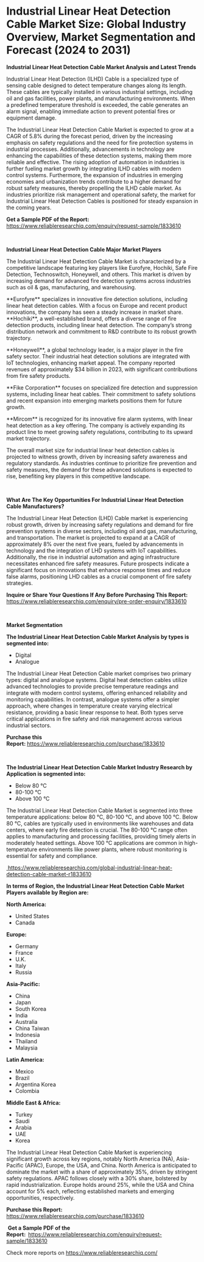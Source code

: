 <p><h1>Industrial Linear Heat Detection Cable Market Size: Global Industry Overview, Market Segmentation and Forecast (2024 to 2031)</h1></p><p><strong>Industrial Linear Heat Detection Cable Market Analysis and Latest Trends</strong></p>
<p><p>Industrial Linear Heat Detection (ILHD) Cable is a specialized type of sensing cable designed to detect temperature changes along its length. These cables are typically installed in various industrial settings, including oil and gas facilities, power plants, and manufacturing environments. When a predefined temperature threshold is exceeded, the cable generates an alarm signal, enabling immediate action to prevent potential fires or equipment damage.</p><p>The Industrial Linear Heat Detection Cable Market is expected to grow at a CAGR of 5.8% during the forecast period, driven by the increasing emphasis on safety regulations and the need for fire protection systems in industrial processes. Additionally, advancements in technology are enhancing the capabilities of these detection systems, making them more reliable and effective. The rising adoption of automation in industries is further fueling market growth by integrating ILHD cables with modern control systems. Furthermore, the expansion of industries in emerging economies and urbanization trends contribute to a higher demand for robust safety measures, thereby propelling the ILHD cable market. As industries prioritize risk management and operational safety, the market for Industrial Linear Heat Detection Cables is positioned for steady expansion in the coming years.</p></p>
<p><strong>Get a Sample PDF of the Report:&nbsp;</strong> <a href="https://www.reliableresearchiq.com/enquiry/request-sample/1833610?utm_campaign=1087&utm_medium=2&utm_source=Github&utm_content=ia&utm_term=01012025&utm_id=industrial-linear-heat-detection-cable">https://www.reliableresearchiq.com/enquiry/request-sample/1833610</a></p>
<p>&nbsp;</p>
<p><strong>Industrial Linear Heat Detection Cable Major Market Players</strong></p>
<p><p>The Industrial Linear Heat Detection Cable Market is characterized by a competitive landscape featuring key players like Eurofyre, Hochiki, Safe Fire Detection, Technoswitch, Honeywell, and others. This market is driven by increasing demand for advanced fire detection systems across industries such as oil & gas, manufacturing, and warehousing.</p><p>**Eurofyre** specializes in innovative fire detection solutions, including linear heat detection cables. With a focus on Europe and recent product innovations, the company has seen a steady increase in market share. **Hochiki**, a well-established brand, offers a diverse range of fire detection products, including linear heat detection. The company’s strong distribution network and commitment to R&D contribute to its robust growth trajectory.</p><p>**Honeywell**, a global technology leader, is a major player in the fire safety sector. Their industrial heat detection solutions are integrated with IoT technologies, enhancing market appeal. The company reported revenues of approximately $34 billion in 2023, with significant contributions from fire safety products. </p><p>**Fike Corporation** focuses on specialized fire detection and suppression systems, including linear heat cables. Their commitment to safety solutions and recent expansion into emerging markets positions them for future growth.</p><p>**Mircom** is recognized for its innovative fire alarm systems, with linear heat detection as a key offering. The company is actively expanding its product line to meet growing safety regulations, contributing to its upward market trajectory.</p><p>The overall market size for industrial linear heat detection cables is projected to witness growth, driven by increasing safety awareness and regulatory standards. As industries continue to prioritize fire prevention and safety measures, the demand for these advanced solutions is expected to rise, benefiting key players in this competitive landscape.</p></p>
<p>&nbsp;</p>
<p><strong>What Are The Key Opportunities For Industrial Linear Heat Detection Cable Manufacturers?</strong></p>
<p><p>The Industrial Linear Heat Detection (LHD) Cable market is experiencing robust growth, driven by increasing safety regulations and demand for fire prevention systems in diverse sectors, including oil and gas, manufacturing, and transportation. The market is projected to expand at a CAGR of approximately 8% over the next five years, fueled by advancements in technology and the integration of LHD systems with IoT capabilities. Additionally, the rise in industrial automation and aging infrastructure necessitates enhanced fire safety measures. Future prospects indicate a significant focus on innovations that enhance response times and reduce false alarms, positioning LHD cables as a crucial component of fire safety strategies.</p></p>
<p><strong>Inquire or Share Your Questions If Any Before Purchasing This Report:</strong> <a href="https://www.reliableresearchiq.com/enquiry/pre-order-enquiry/1833610?utm_campaign=1087&utm_medium=2&utm_source=Github&utm_content=ia&utm_term=01012025&utm_id=industrial-linear-heat-detection-cable">https://www.reliableresearchiq.com/enquiry/pre-order-enquiry/1833610</a></p>
<p>&nbsp;</p>
<p><strong>Market Segmentation</strong></p>
<p><strong>The Industrial Linear Heat Detection Cable Market Analysis by types is segmented into:</strong></p>
<p><ul><li>Digital</li><li>Analogue</li></ul></p>
<p><p>The Industrial Linear Heat Detection Cable market comprises two primary types: digital and analogue systems. Digital heat detection cables utilize advanced technologies to provide precise temperature readings and integrate with modern control systems, offering enhanced reliability and monitoring capabilities. In contrast, analogue systems offer a simpler approach, where changes in temperature create varying electrical resistance, providing a basic linear response to heat. Both types serve critical applications in fire safety and risk management across various industrial sectors.</p></p>
<p><strong>Purchase this Report:&nbsp;</strong><a href="https://www.reliableresearchiq.com/purchase/1833610?utm_campaign=1087&utm_medium=2&utm_source=Github&utm_content=ia&utm_term=01012025&utm_id=industrial-linear-heat-detection-cable">https://www.reliableresearchiq.com/purchase/1833610</a></p>
<p>&nbsp;</p>
<p><strong>The Industrial Linear Heat Detection Cable Market Industry Research by Application is segmented into:</strong></p>
<p><ul><li>Below 80 °C</li><li>80-100 °C</li><li>Above 100 °C</li></ul></p>
<p><p>The Industrial Linear Heat Detection Cable Market is segmented into three temperature applications: below 80 °C, 80-100 °C, and above 100 °C. Below 80 °C, cables are typically used in environments like warehouses and data centers, where early fire detection is crucial. The 80-100 °C range often applies to manufacturing and processing facilities, providing timely alerts in moderately heated settings. Above 100 °C applications are common in high-temperature environments like power plants, where robust monitoring is essential for safety and compliance.</p></p>
<p><a href="https://www.reliableresearchiq.com/global-industrial-linear-heat-detection-cable-market-r1833610?utm_campaign=1087&utm_medium=2&utm_source=Github&utm_content=ia&utm_term=01012025&utm_id=industrial-linear-heat-detection-cable">&nbsp;https://www.reliableresearchiq.com/global-industrial-linear-heat-detection-cable-market-r1833610</a></p>
<p><strong>In terms of Region, the Industrial Linear Heat Detection Cable Market Players available by Region are:</strong></p>
<p>
    <p> <strong> North America: </strong>
        <ul>
            <li>United States</li>
            <li>Canada</li>
        </ul>
        </p> 
    <p> <strong> Europe: </strong>
        <ul>
            <li>Germany</li>
            <li>France</li>
            <li>U.K.</li>
            <li>Italy</li>
            <li>Russia</li>
        </ul>
        </p> 
    <p> <strong> Asia-Pacific: </strong>
        <ul>
            <li>China</li>
            <li>Japan</li>
            <li>South Korea</li>
            <li>India</li>
            <li>Australia</li>
            <li>China Taiwan</li>
            <li>Indonesia</li>
            <li>Thailand</li>
            <li>Malaysia</li>
        </ul>
        </p> 
    <p> <strong> Latin America: </strong>
        <ul>
            <li>Mexico</li>
            <li>Brazil</li>
            <li>Argentina Korea</li>
            <li>Colombia</li>
        </ul>
        </p> 
    <p> <strong> Middle East & Africa: </strong>
        <ul>
            <li>Turkey</li>
            <li>Saudi</li>
            <li>Arabia</li>
            <li>UAE</li>
            <li>Korea</li>
        </ul>
    </p>
    </p>
<p><p>The Industrial Linear Heat Detection Cable Market is experiencing significant growth across key regions, notably North America (NA), Asia-Pacific (APAC), Europe, the USA, and China. North America is anticipated to dominate the market with a share of approximately 35%, driven by stringent safety regulations. APAC follows closely with a 30% share, bolstered by rapid industrialization. Europe holds around 25%, while the USA and China account for 5% each, reflecting established markets and emerging opportunities, respectively.</p></p>
<p><strong>Purchase this Report: </strong><a href="https://www.reliableresearchiq.com/purchase/1833610?utm_campaign=1087&utm_medium=2&utm_source=Github&utm_content=ia&utm_term=01012025&utm_id=industrial-linear-heat-detection-cable">https://www.reliableresearchiq.com/purchase/1833610</a></p>
<p>&nbsp;<strong>Get a Sample PDF of the Report:&nbsp;&nbsp;</strong><a href="https://www.reliableresearchiq.com/enquiry/request-sample/1833610?utm_campaign=1087&utm_medium=2&utm_source=Github&utm_content=ia&utm_term=01012025&utm_id=industrial-linear-heat-detection-cable">https://www.reliableresearchiq.com/enquiry/request-sample/1833610</a></p>
<p><strong></strong></p>
<p>Check more reports on <a href="https://www.reliableresearchiq.com/?utm_campaign=1087&utm_medium=2&utm_source=Github&utm_content=ia&utm_term=01012025&utm_id=industrial-linear-heat-detection-cable">https://www.reliableresearchiq.com/</a></p>